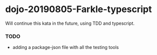 # dojo-20190805-Farkle-typescript

Will continue this kata in the future, using TDD and typescript.


### TODO
- adding a package-json file with all the testing tools
